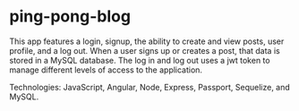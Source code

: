 # ping-pong-blog

This app features a login, signup, the ability to create and view posts, user profile, and a log out. 
When a user signs up or creates a post, that data is stored in a MySQL database. 
The log in and log out uses a jwt token to manage different levels of access to the application.

Technologies: JavaScript, Angular, Node, Express, Passport, Sequelize, and MySQL.

